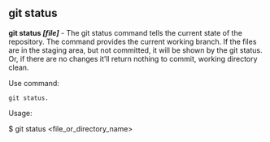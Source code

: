 ## git status 

**git status *[file]*** - The git status command tells the current state of the repository.
The command provides the current working branch. If the files are in the staging area, but not committed, it will be shown by the git status. Or, if there are no changes it’ll return nothing to commit, working directory clean.

Use command:
```bash=
git status.
```

Usage:

$ git status  <file_or_directory_name> 